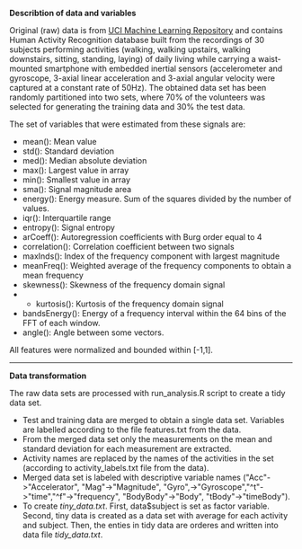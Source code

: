 
**Describtion of data and variables**

Original (raw) data is from [UCI Machine Learning Repository](http://archive.ics.uci.edu/ml/index.html)
and contains Human Activity Recognition database built from the recordings of 30 subjects performing 
activities (walking, walking upstairs, walking downstairs, sitting, standing, laying) of daily living while carrying a waist-mounted smartphone with embedded inertial sensors (accelerometer and gyroscope, 3-axial linear acceleration and 3-axial angular velocity were captured at a constant rate of 50Hz). 
The obtained data set has been randomly partitioned into two sets, where 70% of the volunteers was selected for generating the training data and 30% the test data.

The set of variables that were estimated from these signals are:
 - mean(): Mean value
 - std(): Standard deviation
 - med(): Median absolute deviation
 - max(): Largest value in array
 - min(): Smallest value in array
 - sma(): Signal magnitude area
 - energy(): Energy measure. Sum of the squares divided by the number of values.
 - iqr(): Interquartile range
 - entropy(): Signal entropy
 - arCoeff(): Autoregression coefficients with Burg order equal to 4
 - correlation(): Correlation coefficient between two signals
 - maxInds(): Index of the frequency component with largest magnitude
 - meanFreq(): Weighted average of the frequency components to obtain a mean frequency
 - skewness(): Skewness of the frequency domain signal
 -  - kurtosis(): Kurtosis of the frequency domain signal
 - bandsEnergy(): Energy of a frequency interval within the 64 bins of the FFT of each window.
 - angle(): Angle between some vectors.

All features were normalized and bounded within [-1,1].

___
**Data transformation**

The raw data sets are processed with run_analysis.R script to create a tidy data set.
- Test and training data are merged to obtain a single data set. Variables are labelled according to the file features.txt from the data.
- From the merged data set only the measurements on the mean and standard deviation for each measurement are extracted.
- Activity names are replaced by the names of the activities in the set (according to activity_labels.txt file from the data).
- Merged data set is labeled with descriptive variable names ("Acc"->"Accelerator", "Mag"->"Magnitude", "Gyro",->"Gyroscope","^t"->"time","^f"->"frequency", "BodyBody"->"Body", "tBody"->"timeBody").
- To create *tiny_data.txt*. First, data$subject is set as factor variable. Second, tiny data is created as a data set with average for each activity and subject. Then, the enties in tidy data are orderes and written into data file *tidy_data.txt*.


